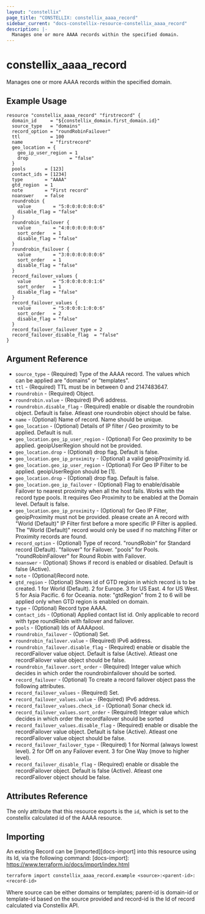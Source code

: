 ```yaml
---
layout: "constellix"
page_title: "CONSTELLIX: constellix_aaaa_record"
sidebar_current: "docs-constellix-resource-constellix_aaaa_record"
description: |-
  Manages one or more AAAA records within the specified domain.
---
```


# constellix_aaaa_record
Manages one or more AAAA records within the specified domain.

## Example Usage ##

```hcl
resource "constellix_aaaa_record" "firstrecord" {
  domain_id     = "${constellix_domain.first_domain.id}"
  source_type   = "domains"
  record_option = "roundRobinFailover"
  ttl           = 100
  name          = "firstrecord"
  geo_location = {
    geo_ip_user_region = 1
    drop               = "false"
  }
  pools       = [123]
  contact_ids = [1234]
  type        = "AAAA"
  gtd_region  = 1
  note        = "First record"
  noanswer    = false
  roundrobin {
    value        = "5:0:0:0:0:0:0:6"
    disable_flag = "false"
  }
  roundrobin_failover {
    value        = "4:0:0:0:0:0:0:6"
    sort_order   = 1
    disable_flag = "false"
  }
  roundrobin_failover {
    value        = "3:0:0:0:0:0:0:6"
    sort_order   = 1
    disable_flag = "false"
  }
  record_failover_values {
    value        = "5:0:0:0:0:0:1:6"
    sort_order   = 1
    disable_flag = "false"
  }
  record_failover_values {
    value        = "5:0:0:0:1:0:0:6"
    sort_order   = 2
    disable_flag = "false"
  }
  record_failover_failover_type = 2
  record_failover_disable_flag  = "false"
}

```

## Argument Reference ##
* `source_type` - (Required) Type of the AAAA record. The values which can be applied are "domains" or "templates".
* `ttl` - (Required) TTL must be in between 0 and 2147483647.
* `roundrobin` - (Required) Object.
* `roundrobin.value` - (Required) IPv6 address.
* `roundrobin.disable_flag` - (Required) enable or disable the roundrobin object. Default is false. Atleast one roundrobin object should be false.
* `name` - (Optional) Name of record. Name should be unique.
* `geo_location` - (Optional) Details of IP filter / Geo proximity to be applied. Default is null.
* `geo_location.geo_ip_user_region` - (Optional) For Geo proximity to be applied. geoipUserRegion should not be provided.
* `geo_location.drop` - (Optional) drop flag. Default is false.
* `geo_location.geo_ip_proximity` - (Optional) a valid geoipProximity id.
* `geo_location.geo_ip_user_region` - (Optional) For Geo IP Filter to be applied. geoipUserRegion should be [1].
* `geo_location.drop` - (Optional) drop flag. Default is false.
* `geo_location.geo_ip_failover` - (Optional) Flag to enable/disable Failover to nearest proximity when all the host fails. Works with the record type pools. It requires Geo Proximity to be enabled at the Domain level. Default is false. 
* `geo_location.geo_ip_proximity` - (Optional) for Geo IP Filter, geoipProximity must not be provided. please create an A record with "World (Default)" IP Filter first before a more specific IP Filter is applied. The "World (Default)" record would only be used if no matching Filter or Proximity records are found.
* `record_option` - (Optional) Type of record. "roundRobin" for Standard record (Default). "failover" for Failover. "pools" for Pools. "roundRobinFailover" for Round Robin with Failover.
* `noanswer` - (Optional) Shows if record is enabled or disabled. Default is false (Active).
* `note` - (Optional)Record note.
* `gtd_region` - (Optional) Shows id of GTD region in which record is to be created. 1 for World (Default). 2 for Europe. 3 for US East. 4 for US West. 5 for Asia Pacific. 6 for Oceania. note: "gtdRegion" from 2 to 6 will be applied only when GTD region is enabled on domain.
* `type` - (Optional) Record type AAAA.
* `contact_ids` - (Optional) Applied contact list id. Only applicable to record with type roundRobin with failover and failover.
* `pools` - (Optional) Ids of AAAApool.
* `roundrobin_failover` - (Optional) Set.
* `roundrobin_failover.value` - (Required) IPv6 address.
* `roundrobin_failover.disable_flag` - (Required) enable or disable the recordFailover value object. Default is false (Active). Atleast one recordFailover value object should be false.
* `roundrobin_failover.sort_order` - (Required) Integer value which decides in which order the roundrobinfailover should be sorted.
* `record_failover` - (Optional) To create a record failover object pass the following attributes.
* `record_failover_values` - (Required) Set. 
* `record_failover_values.value` - (Required) IPv6 address.
* `record_failover_values.check_id` - (Optional) Sonar check id.
* `record_failover_values.sort_order` - (Required) Integer value which decides in which order the recordfailover should be sorted
* `record_failover_values.disable_flag` - (Required) enable or disable the recordFailover value object. Default is false (Active). Atleast one recordFailover value object should be false.
* `record_failover_failover_type` - (Required) 1 for Normal (always lowest level). 2 for Off on any Failover event. 3 for One Way (move to higher level).
* `record_failover_disable_flag` - (Required) enable or disable the recordFailover object. Default is false (Active). Atleast one recordFailover object should be false.

## Attributes Reference
The only attribute that this resource exports is the `id`, which is set to the constellix calculated id of the AAAA resource.

## Importing ##

An existing Record can be [imported][docs-import] into this resource using its Id, via the following command:
[docs-import]: https://www.terraform.io/docs/import/index.html


```
terraform import constellix_aaaa_record.example <source>:<parent-id>:<record-id>
```

Where source can be either domains or templates; parent-id is domain-id or template-id based on the source provided and record-id is the Id of record calculated via Constellix API.
